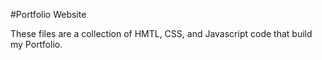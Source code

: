#Portfolio Website

These files are a collection of HMTL, CSS, and Javascript code that build my Portfolio.
